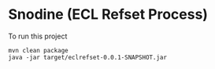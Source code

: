 # Snodine (ECL Refset Process)

To run this project

```
mvn clean package
java -jar target/eclrefset-0.0.1-SNAPSHOT.jar
```
